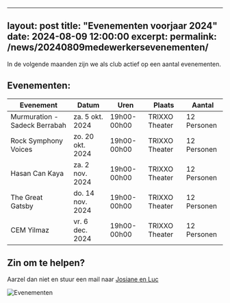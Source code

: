  
---
layout: post
title:  "Evenementen voorjaar 2024"
date:   2024-08-09 12:00:00
excerpt: 
permalink: /news/20240809medewerkersevenementen/
---

In de volgende maanden zijn we als club actief op een aantal evenementen. 

## Evenementen:
  
| Evenement                         | Datum            | Uren         | Plaats          | Aantal          |
| ----------------------------------|------------------|--------------|-----------------|-----------------|
|  Murmuration - Sadeck Berrabah    | za.  5 okt. 2024 | 19h00-00h00  |	TRIXXO Theater  | 12 Personen     |
|  Rock Symphony Voices             | zo. 20 okt. 2024 | 19h00-00h00  |	TRIXXO Theater  | 12 Personen     |
|  Hasan Can Kaya                   | za.  2 nov. 2024 | 19h00-00h00	 |	TRIXXO Theater  | 12 Personen     |
|  The Great Gatsby                 | do. 14 nov. 2024 | 19h00-00h00	 |	TRIXXO Theater  | 12 Personen     |
|  CEM Yilmaz                       | vr.  6 dec. 2024 | 19h00-00h00	 |	TRIXXO Theater  | 12 Personen     |
 

## Zin om te helpen?

Aarzel dan niet en stuur een mail naar [Josiane en Luc](mailto://kalender@kbbczolder.be)

![Evenementen](/news/img/biertap.jpg)
